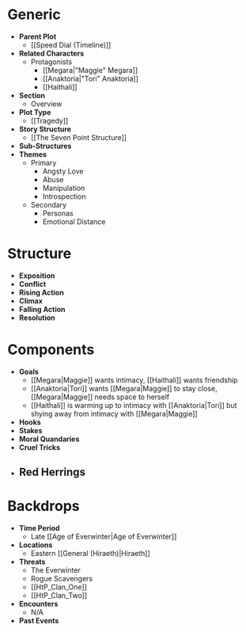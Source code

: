 # Generic
- **Parent Plot**
	- [[Speed Dial (Timeline)]]
- **Related Characters**
	- Protagonists
		- [[Megara|"Maggie" Megara]]
		- [[Anaktoria|"Tori" Anaktoria]]
		- [[Haithali]]
- **Section**
	- Overview
- **Plot Type**
	- [[Tragedy]]
- **Story Structure**
	- [[The Seven Point Structure]]
- **Sub-Structures**
- **Themes**
	- Primary
		- Angsty Love
		- Abuse
		- Manipulation
		- Introspection
	- Secondary
		- Personas
		- Emotional Distance
# Structure
- **Exposition**
- **Conflict**
- **Rising Action**
- **Climax**
- **Falling Action**
- **Resolution**
# Components
- **Goals**
	- [[Megara|Maggie]] wants intimacy, [[Haithali]] wants friendship
	- [[Anaktoria|Tori]] wants [[Megara|Maggie]] to stay close, [[Megara|Maggie]] needs space to herself
	- [[Haithali]] is warming up to intimacy with [[Anaktoria|Tori]] but shying away from intimacy with [[Megara|Maggie]]
- **Hooks**
- **Stakes**
- **Moral Quandaries**
- **Cruel Tricks**
- **Red Herrings**
	- 
# Backdrops
- **Time Period**
	- Late [[Age of Everwinter|Age of Everwinter]]
- **Locations**
	- Eastern [[General (Hiraeth)|Hiraeth]]
- **Threats**
	- The Everwinter
	- Rogue Scavengers
	- [[HtP_Clan_One]]
	- [[HtP_Clan_Two]]
- **Encounters**
	- N/A
- **Past Events**